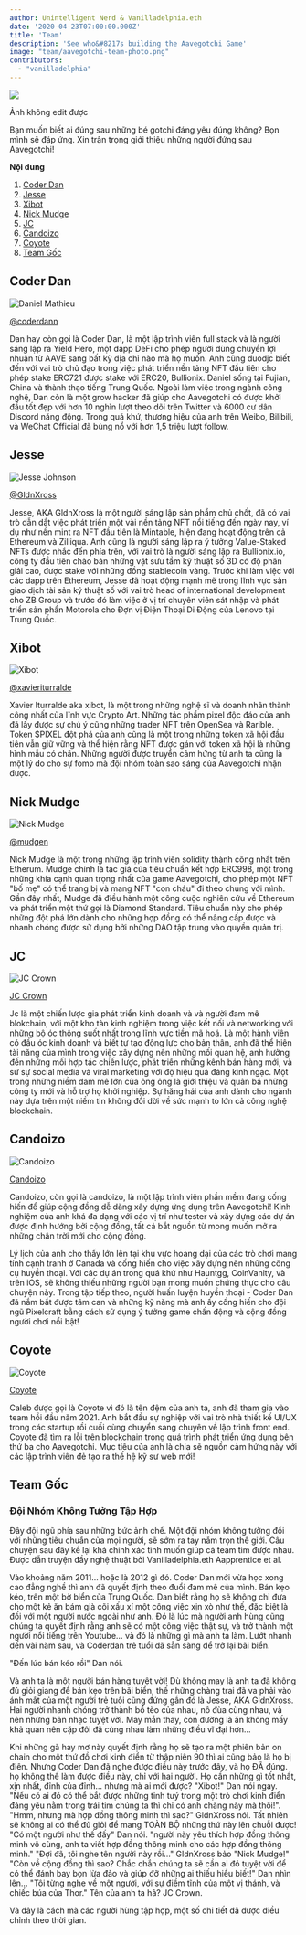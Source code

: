 ```yaml
---
author: Unintelligent Nerd & Vanilladelphia.eth
date: '2020-04-23T07:00:00.000Z'
title: 'Team'
description: 'See who&#8217s building the Aavegotchi Game'
image: "team/aavegotchi-team-photo.png"
contributors:
  - "vanilladelphia"
---
```



<div class="headerImageContainer">
<img class="headerImage" src="/team/aavegotchi-team-photo.png">
<p class="headerImageText">Ảnh không edit được</p>
</div>

Bạn muốn biết ai đúng sau những bé gotchi đáng yêu đúng không? Bọn mình sẽ đáp ứng. Xin trân trọng giới thiệu những người đứng sau Aavegotchi!

<div class="contentsBox">

**Nội dung**

<ol>
<li><a href=#coder-dan>Coder Dan</a></li>
<li><a href=#jesse>Jesse</a></li>
<li><a href=#xibot>Xibot</a></li>
<li><a href=#nick-mudge>Nick Mudge</a></li>
<li><a href=#jc>JC</a></li>
<li><a href=#candoizo>Candoizo</a></li>
<li><a href=#coyote>Coyote</a></li>
<li><a href=#origins>Team Gốc</a></li>
</ol>

</div>

## Coder Dan

<div class="leftImageContainer">
<img class="leftImage" src="/coderdan.jpg" alt = "Daniel Mathieu">
<p class="leftImageText"><a href="https://twitter.com/coderdannn">@coderdann</a></p>
</div>

Dan hay còn gọi là Coder Dan, là một lập trình viên full stack và là người sáng lập ra Yield Hero, một dapp DeFi cho phép người dùng chuyển lợi nhuận từ AAVE sang bất kỳ địa chỉ nào mà họ muốn. Anh cũng duodjc biết đến với vai trò chủ đạo trong việc phát triển nền tảng NFT đầu tiên cho phép stake ERC721 được stake với ERC20, Bullionix. Daniel sống tại Fujian, China và thành thạo tiếng Trung Quốc. Ngoài làm việc trong ngành công nghệ, Dan còn là một grow hacker đã giúp cho Aavegotchi có được khởi đầu tốt đẹp với hơn 10 nghìn lượt theo dõi trên Twitter và 6000 cư dân Discord năng động. Trong quá khứ, thương hiệu của anh trên Weibo, Bilibili, và WeChat Official đã bùng nổ với hơn 1,5 triệu lượt follow.

## Jesse

<div class="leftFlexContainer">
<div class="leftImageContainer">
<img class="leftImage" src="/team/jesse-wizard-hat.png" alt = "Jesse Johnson">
<p class="leftImageText"><a href="https://twitter.com/gldnXross">@GldnXross</a></p>
</div>

Jesse, AKA GldnXross là một người sáng lập sản phẩm chủ chốt, đã có vai trò dẫn dắt việc phát triển một vài nền tảng NFT nổi tiếng đến ngày nay, ví dụ như nền mint ra NFT đầu tiên là Mintable, hiện đang hoạt động trên cả Ethereum và Zilliqua. Anh cũng là người sáng lập ra ý tưởng Value-Staked NFTs được nhắc đến phía trên, với vai trò là người sáng lập ra Bullionix.io, công ty đầu tiên chào bán những vật sưu tầm kỹ thuật số 3D có độ phân giải cao, được stake với những đồng stablecoin vàng. Trước khi làm việc với các dapp trên Ethereum, Jesse đã hoạt động mạnh mẽ trong lĩnh vực sàn giao dịch tài sản kỹ thuật số với vai trò head of international development cho ZB Group và trước đó làm việc ở vị trí chuyên viên sát nhập và phát triển sản phẩn Motorola cho Đợn vị Điện Thoại Di Động của Lenovo tại Trung Quốc.

## Xibot

<div class="leftImageContainer">
<img class="leftImage" src="/team/xi-bot-spaceman.jpg" alt = "Xibot">
<p class="leftImageText"><a href="https://twitter.com/xavieriturralde">@xavieriturralde</a></p>
</div>

Xavier Iturralde aka xibot, là một trong những nghệ sĩ và doanh nhân thành công nhất của lĩnh vực Crypto Art. Những tác phẩm pixel độc đáo của anh đã lấy được sự chú ý cũng những trader NFT trên OpenSea và Rarible. Token $PIXEL đột phá của anh cũng là một trong những token xã hội đầu tiên vẫn giữ vững và thể hiện rằng NFT được gán với token xã hội là những hình mẫu có chân. Những người được truyền cảm hứng từ anh ta cũng là một lý do cho sự fomo mà đội nhóm toàn sao sáng của Aavegotchi nhận được.

## Nick Mudge

<div class="leftImageContainer">
<img class="leftImage" src="/team/nick-mudge.jpg" alt = "Nick Mudge">
<p class="leftImageText"><a href="https://twitter.com/mudgen">@mudgen</a></p>
</div>

Nick Mudge là một trong những lập trình viên solidity thành công nhất trên Etherum. Mudge chính là tác giả của tiêu chuẩn kết hợp ERC998, một trong những khía cạnh quan trọng nhất của game Aavegotchi, cho phép một NFT "bố mẹ" có thể trang bị và mang NFT "con cháu" đi theo chung với mình. Gần đây nhất, Mudge đã điều hành một công cuộc nghiên cứu về Ethereum và phát triển một thứ gọi là Diamond Standard. Tiêu chuẩn này cho phép những đột phá lớn dành cho những hợp đồng có thể nâng cấp được và nhanh chóng được sử dụng bởi những DAO tập trung vào quyền quản trị.

## JC

<div class="leftImageContainer">
<img class="leftImage" src="/team/jc-crown.jpg" alt = "JC Crown">
<p class="leftImageText"><a href="https://www.linkedin.com/in/jccrown">JC Crown</a></p>
</div>

Jc là một chiến lược gia phát triển kinh doanh và và người đam mê blokchain, với một kho tàn kinh nghiệm trong việc kết nối và networking với những bộ óc thông suốt nhất trong lĩnh vực tiền mã hoá. Là một hành viên có đầu óc kinh doanh và biết tự tạo động lực cho bản thân, anh đã thể hiện tài năng của mình trong việc xây dựng nên những mối quan hệ, anh hưởng đến những mối hợp tác chiến lược, phát triển những kênh bán hàng mới, và sử sự social media và viral marketing với độ hiệu quả đáng kinh ngạc. Một trong những niềm đam mê lớn của ông ông là giới thiệu và quản bá những công ty mới và hỗ trợ họ khởi nghiệp. Sự hăng hái của anh dành cho ngành này dựa trên một niềm tin không đổi dời về sức mạnh to lớn cả công nghệ blockchain.

## Candoizo

<div class="leftImageContainer">
<img class="leftImage" src="/team/candoizo.png" alt = "Candoizo">
<p class="leftImageText"><a href="https://twitter.com/candoizo">Candoizo</a></p>
</div>

Candoizo, còn gọi là candoizo, là một lập trình viên phần mềm đang cống hiến để giúp cộng đồng dễ dàng xây dựng ứng dụng trên Aavegotchi! Kinh nghiệm của anh khá đa dạng với các vị trí như tester và xây dựng các dự án được định hướng bởi cộng đồng, tất cả bắt nguồn từ mong muốn mở ra những chân trời mới cho cộng đồng.

Lý lịch của anh cho thấy lớn lên tại khu vực hoang dại của các trò chơi mang tính cạnh tranh ở Canada và cống hiến cho việc xây dựng nên những công cụ huyền thoại. Với các dự án trong quá khứ như Hauntgg, CoinVanity, và trên iOS, sẽ không thiếu những người bạn mong muốn chứng thực cho câu chuyện này. Trong tập tiếp theo, người huấn luyện huyền thoại - Coder Dan đã nắm bắt được tâm can và những kỹ năng mà anh ấy cống hiến cho đội ngũ Pixelcraft bằng cách sử dụng ý tưởng game chấn động và cộng đồng người chơi nổi bật!

## Coyote

<div class="leftImageContainer">
<img class="leftImage" src="/team/coyote.png" alt = "Coyote">
<p class="leftImageText"><a href="https://twitter.com/ccoyotedev">Coyote</a></p>
</div>
Caleb được gọi là Coyote vì đó là tên đệm của anh ta, anh đã tham gia vào team hồi đầu năm 2021. Anh bắt đầu sự nghiệp với vai trò nhà thiết kế UI/UX trong các startup rồi cuối cùng chuyển sang chuyên về lập trình front end. Coyote đã tìm ra lỗi trên blockchain trong quá trình phát triển ứng dụng bên thứ ba cho Aavegotchi. Mục tiêu của anh là chia sẽ nguồn cảm hứng này với các lập trình viên đẻ tạo ra thế hệ kỹ sư web mới!

## Team Gốc

### Đội Nhóm Không Tưởng Tập Hợp
Đây đội ngũ phía sau những bức ảnh chế.  Một đội nhóm không tưởng đối với những tiêu chuẩn của mọi người, sẽ sớm ra tay nắm trọn thế giới. Câu chuyện sau đây kể lại khá chính xác tình muốn giúp cả team tìm được nhau.  Được dẫn truyện đầy nghệ thuật bởi Vanilladelphia.eth Aapprentice et al.

Vào khoảng năm 2011... hoặc là 2012 gì đó.  Coder Dan mới vừa học xong cao đẳng nghề thì anh đã quyết định theo đuổi đam mê của mình.  Bán kẹo kéo, trên một bờ biển của Trung Quốc.  Dan biết rằng họ sẽ không chỉ đưa cho một kẻ ăn bám già cõi xấu xí một công việc xịn xò như thế, đặc biệt là đối với một người nước ngoài như anh.  Đó là lúc mà người anh hùng cũng chúng ta quyết định rằng anh sẽ có một công việc thật sự, và trở thành một người nổi tiếng trên Youtube... và đó là những gì mà anh ta làm.  Lướt nhanh đến vài năm sau, và Coderdan trẻ tuổi đã sẵn sàng để trở lại bãi biển.

"Đến lúc bán kéo rồi" Dan nói.

Và anh ta là một người bán hàng tuyệt vời!  Dù không may là anh ta đã không đủ giỏi giang để bán kẹo trên bãi biển, thế những chàng trai đã va phải vào ánh mắt của một người trẻ tuổi cũng đứng gần đó là Jesse, AKA GldnXross.  Hai người nhanh chóng trở thành bồ tèo của nhau, nô đùa cùng nhau, và nên những bản nhạc tuyệt vời.  May mắn thay, con đường là ăn không mấy khả quan nên cặp đôi đã cùng nhau làm những điều vĩ đại hơn...

Khi những gã hay mơ này quyết định rằng họ sẽ tạo ra một phiên bản on chain cho một thứ đồ chơi kinh điển từ thập niên 90 thì ai cũng bảo là họ bị điên.  Nhưng Coder Dan đã nghe được điều này trước đây, và họ ĐÃ đúng.  họ không thế làm được điều này, chỉ với hai người.  Họ cần những gì tốt nhất, xịn nhất, đỉnh của đỉnh... nhưng mà ai mới được?  "Xibot!" Dan nói ngay.  "Nếu có ai đó có thể bắt được những tinh tuý trong một trò chơi kinh điển đáng yêu nằm trong trái tim chúng ta thì chỉ có anh chàng này mà thôi!".  "Hmm, nhưng mà hợp đồng thông minh thì sao?" GldnXross nói.  Tất nhiên sẽ không ai có thể đủ giỏi để mang TOÀN BỘ những thứ này lên chuỗi được! "Có một người như thế đấy" Dan nói. "người này yêu thích hợp đồng thông minh vô cùng, anh ta viết hợp đồng thông minh cho các hợp đồng thông minh."  "Đợi đã, tôi nghe tên người này rồi..." GldnXross bảo "Nick Mudge!"  "Còn về cộng đồng thì sao? Chắc chắn chúng ta sẽ cần ai đó tuyệt vời để có thể đánh bay bọn lừa đảo và giúp đỡ những ai thiếu hiểu biết!"  Dan nhìn lên... "Tôi từng nghe về một người, với sự điềm tĩnh của một vị thánh, và chiếc búa của Thor." Tên của anh ta hả? JC Crown.

Và đây là cách mà các người hùng tập hợp, một số chi tiết đã được điều chỉnh theo thời gian.
